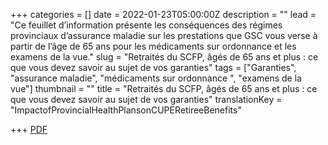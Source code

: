 +++
categories = []
date = 2022-01-23T05:00:00Z
description = ""
lead = "Ce feuillet d’information présente les conséquences des régimes provinciaux d’assurance maladie sur les prestations que GSC vous verse à partir de l’âge de 65 ans pour les médicaments sur ordonnance et les examens de la vue."
slug = "Retraités du SCFP, âgés de 65 ans et plus : ce que vous devez savoir au sujet de vos garanties"
tags = ["Garanties", "assurance maladie", "médicaments sur ordonnance ", "examens de la vue"]
thumbnail = ""
title = "Retraités du SCFP, âgés de 65 ans et plus : ce que vous devez savoir au sujet de vos garanties"
translationKey = "ImpactofProvincialHealthPlansonCUPERetireeBenefits"

+++
[PDF](/img/fr-fact_sheet_retiree_benefits_april_2020.pdf)